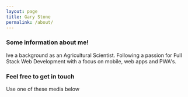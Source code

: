 ```yaml
---
layout: page
title: Gary Stone
permalink: /about/
---
```


### Some information about me!

Ive a background as an Agricultural Scientist. Following a passion for Full Stack Web Development with a
focus on mobile, web apps and PWA's.

### Feel free to get in touch

Use one of these media below
